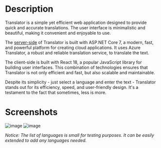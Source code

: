 # Description

Translator is a simple yet efficient web application designed to provide quick and accurate translations. The user interface is minimalistic and beautiful, making it convenient and enjoyable to use.

The [server-side](https://github.com/BnnQ/TranslatorServer) of Translator is built with ASP.NET Core 7, a modern, fast, and powerful platform for creating cloud applications. It uses Azure Translator, a robust and reliable translation service, to translate the text.

The client-side is built with React 18, a popular JavaScript library for building user interfaces. This combination of technologies ensures that Translator is not only efficient and fast, but also scalable and maintainable.

Despite its simplicity - just select a language and enter the text - Translator stands out for its efficiency, speed, and user-friendly design. It's a testament to the fact that sometimes, less is more.

# Screenshots

![image](https://github.com/BnnQ/TranslatorClient/assets/115489239/4267590b-2d39-442e-a461-def9ce71dcec)
![image](https://github.com/BnnQ/TranslatorClient/assets/115489239/5721933e-b0fb-44d3-ac7d-658ff5946480)

_Notice: The list of languages is small for testing purposes. It can be easily extended to add any languages needed._

